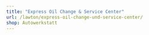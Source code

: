 ```yaml
---
title: "Express Oil Change & Service Center"
url: /lawton/express-oil-change-und-service-center/
shop: Autowerkstatt
---
```

